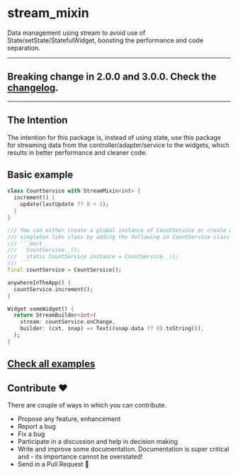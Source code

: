 # stream_mixin

Data management using stream to avoid use of State/setState/StatefulWidget, boosting the performance and code separation.

---
## Breaking change in 2.0.0 and 3.0.0. Check the [changelog](/changelog).

---
## The Intention

The intention for this package is, instead of using state, use this package for streaming data from the controller/adapter/service to the widgets, which results in better performance and cleaner code.

## Basic example
```dart
class CountService with StreamMixin<int> {
  increment() {
    update(lastUpdate ?? 0 + 1);
  }
}

/// You can either create a global instance of CountService or create a
/// singleton like class by adding the following in CountService class
/// ```dart
///   CountService._();
///   static CountService instance = CountService._();
/// ```
final countService = CountService();

anywhereInTheApp() {
  countService.increment();
}

Widget someWidget() {
  return StreamBuilder<int>(
    stream: countService.onChange,
    builder: (cxt, snap) => Text((snap.data ?? 0).toString()),
  );
}
```

## [Check all examples](/example)

## Contribute ❤️
There are couple of ways in which you can contribute.
- Propose any feature, enhancement
- Report a bug
- Fix a bug
- Participate in a discussion and help in decision making
- Write and improve some documentation. Documentation is super critical and - its importance cannot be overstated!
- Send in a Pull Request 🙂